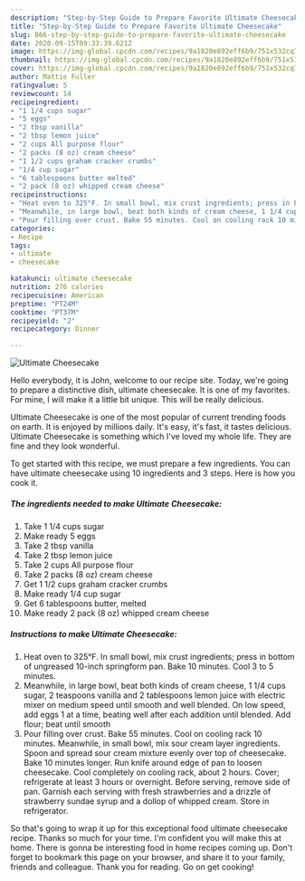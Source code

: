 ```yaml
---
description: "Step-by-Step Guide to Prepare Favorite Ultimate Cheesecake"
title: "Step-by-Step Guide to Prepare Favorite Ultimate Cheesecake"
slug: 866-step-by-step-guide-to-prepare-favorite-ultimate-cheesecake
date: 2020-09-15T09:33:39.621Z
image: https://img-global.cpcdn.com/recipes/9a1820e892eff6b9/751x532cq70/ultimate-cheesecake-recipe-main-photo.jpg
thumbnail: https://img-global.cpcdn.com/recipes/9a1820e892eff6b9/751x532cq70/ultimate-cheesecake-recipe-main-photo.jpg
cover: https://img-global.cpcdn.com/recipes/9a1820e892eff6b9/751x532cq70/ultimate-cheesecake-recipe-main-photo.jpg
author: Mattie Fuller
ratingvalue: 5
reviewcount: 14
recipeingredient:
- "1 1/4 cups sugar"
- "5 eggs"
- "2 tbsp vanilla"
- "2 tbsp lemon juice"
- "2 cups All purpose flour"
- "2 packs (8 oz) cream cheese"
- "1 1/2 cups graham cracker crumbs"
- "1/4 cup sugar"
- "6 tablespoons butter melted"
- "2 pack (8 oz) whipped cream cheese"
recipeinstructions:
- "Heat oven to 325°F. In small bowl, mix crust ingredients; press in bottom of ungreased 10-inch springform pan. Bake 10 minutes. Cool 3 to 5 minutes."
- "Meanwhile, in large bowl, beat both kinds of cream cheese, 1 1/4 cups sugar, 2 teaspoons vanilla and 2 tablespoons lemon juice with electric mixer on medium speed until smooth and well blended. On low speed, add eggs 1 at a time, beating well after each addition until blended. Add flour; beat until smooth"
- "Pour filling over crust. Bake 55 minutes. Cool on cooling rack 10 minutes. Meanwhile, in small bowl, mix sour cream layer ingredients. Spoon and spread sour cream mixture evenly over top of cheesecake. Bake 10 minutes longer. Run knife around edge of pan to loosen cheesecake. Cool completely on cooling rack, about 2 hours. Cover; refrigerate at least 3 hours or overnight. Before serving, remove side of pan. Garnish each serving with fresh strawberries and a drizzle of strawberry sundae syrup and a dollop of whipped cream. Store in refrigerator."
categories:
- Recipe
tags:
- ultimate
- cheesecake

katakunci: ultimate cheesecake 
nutrition: 276 calories
recipecuisine: American
preptime: "PT24M"
cooktime: "PT37M"
recipeyield: "2"
recipecategory: Dinner

---
```



![Ultimate Cheesecake](https://img-global.cpcdn.com/recipes/9a1820e892eff6b9/751x532cq70/ultimate-cheesecake-recipe-main-photo.jpg)

Hello everybody, it is John, welcome to our recipe site. Today, we're going to prepare a distinctive dish, ultimate cheesecake. It is one of my favorites. For mine, I will make it a little bit unique. This will be really delicious.

Ultimate Cheesecake is one of the most popular of current trending foods on earth. It is enjoyed by millions daily. It's easy, it's fast, it tastes delicious. Ultimate Cheesecake is something which I've loved my whole life. They are fine and they look wonderful.




To get started with this recipe, we must prepare a few ingredients. You can have ultimate cheesecake using 10 ingredients and 3 steps. Here is how you cook it.

<!--inarticleads1-->

##### The ingredients needed to make Ultimate Cheesecake:

1. Take 1 1/4 cups sugar
1. Make ready 5 eggs
1. Take 2 tbsp vanilla
1. Take 2 tbsp lemon juice
1. Take 2 cups All purpose flour
1. Take 2 packs (8 oz) cream cheese
1. Get 1 1/2 cups graham cracker crumbs
1. Make ready 1/4 cup sugar
1. Get 6 tablespoons butter, melted
1. Make ready 2 pack (8 oz) whipped cream cheese




<!--inarticleads2-->

##### Instructions to make Ultimate Cheesecake:

1. Heat oven to 325°F. In small bowl, mix crust ingredients; press in bottom of ungreased 10-inch springform pan. Bake 10 minutes. Cool 3 to 5 minutes.
1. Meanwhile, in large bowl, beat both kinds of cream cheese, 1 1/4 cups sugar, 2 teaspoons vanilla and 2 tablespoons lemon juice with electric mixer on medium speed until smooth and well blended. On low speed, add eggs 1 at a time, beating well after each addition until blended. Add flour; beat until smooth
1. Pour filling over crust. Bake 55 minutes. Cool on cooling rack 10 minutes. Meanwhile, in small bowl, mix sour cream layer ingredients. Spoon and spread sour cream mixture evenly over top of cheesecake. Bake 10 minutes longer. Run knife around edge of pan to loosen cheesecake. Cool completely on cooling rack, about 2 hours. Cover; refrigerate at least 3 hours or overnight. Before serving, remove side of pan. Garnish each serving with fresh strawberries and a drizzle of strawberry sundae syrup and a dollop of whipped cream. Store in refrigerator.




So that's going to wrap it up for this exceptional food ultimate cheesecake recipe. Thanks so much for your time. I'm confident you will make this at home. There is gonna be interesting food in home recipes coming up. Don't forget to bookmark this page on your browser, and share it to your family, friends and colleague. Thank you for reading. Go on get cooking!
